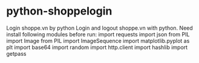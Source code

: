 # python-shoppelogin
Login shoppe.vn by python
Login and logout shoppe.vn with python. 
Need install following modules before run:
import requests
import json
from PIL import Image
from PIL import ImageSequence
import matplotlib.pyplot as plt
import base64
import random
import http.client
import hashlib
import getpass
